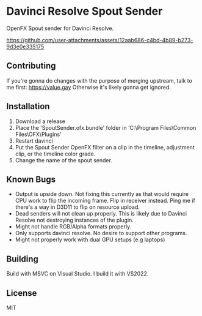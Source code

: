 # Davinci Resolve Spout Sender
OpenFX Spout sender for Davinci Resolve.


https://github.com/user-attachments/assets/12aab686-c4bd-4b89-b273-9d3e0e335175


## Contributing
If you're gonna do changes with the purpose of merging upstream, talk to me first: https://value.gay
Otherwise it's likely gonna get ignored.

## Installation
1. Download a release
2. Place the 'SpoutSender.ofx.bundle' folder in 'C:\Program Files\Common Files\OFX\Plugins'
3. Restart davinci
4. Put the Spout Sender OpenFX filter on a clip in the timeline, adjustment clip, or the timeline color grade.
5. Change the name of the spout sender.

## Known Bugs
* Output is upside down. Not fixing this currently as that would require CPU work to flip the incoming frame. Flip in receiver instead. Ping me if there's a way in D3D11 to flip on resource upload.
* Dead senders will not clean up properly. This is likely due to Davinci Resolve not destroying instances of the plugin.
* Might not handle RGB/Alpha formats properly.
* Only supports davinci resolve. No desire to support other programs.
* Might not properly work with dual GPU setups (e.g laptops)

## Building
Build with MSVC on Visual Studio. I build it with VS2022.

## License
MIT
